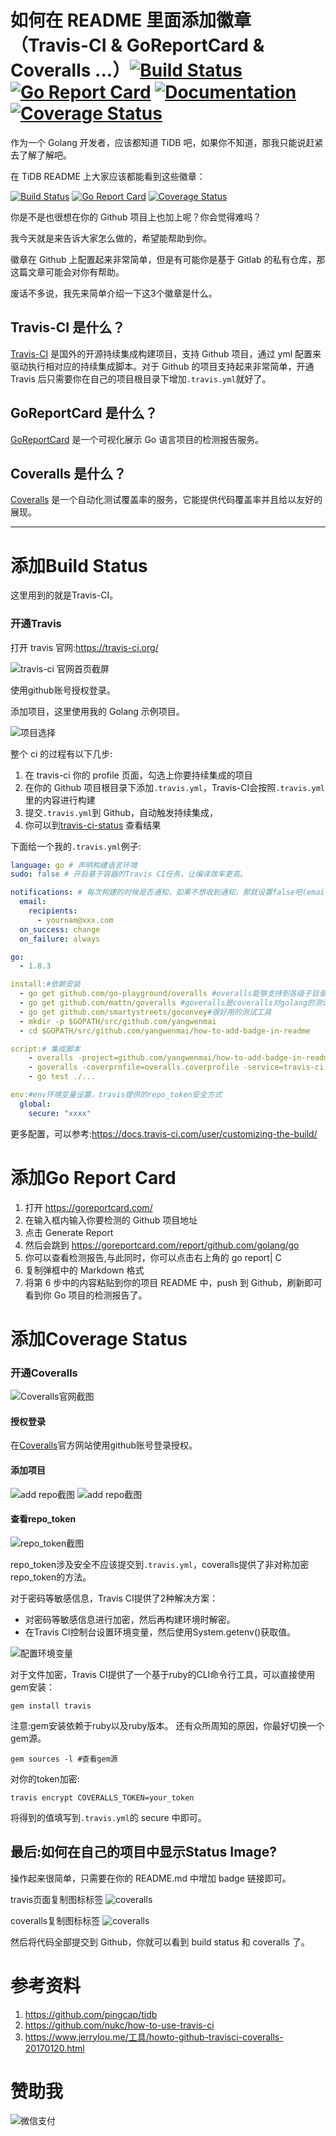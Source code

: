 # 如何在 README 里面添加徽章 （Travis-CI & GoReportCard & Coveralls ...）[![Build Status](https://travis-ci.org/yangwenmai/how-to-add-badge-in-readme.svg?branch=master)](https://travis-ci.org/yangwenmai/how-to-add-badge-in-readme) [![Go Report Card](https://goreportcard.com/badge/github.com/yangwenmai/how-to-add-badge-in-readme)](https://goreportcard.com/report/github.com/yangwenmai/how-to-add-badge-in-readme)  [![Documentation](https://godoc.org/github.com/yangwenmai/how-to-add-badge-in-readme?status.svg)](http://godoc.org/github.com/yangwenmai/how-to-add-badge-in-readme) [![Coverage Status](https://coveralls.io/repos/github/yangwenmai/how-to-add-badge-in-readme/badge.svg?branch=master)](https://coveralls.io/github/yangwenmai/how-to-add-badge-in-readme?branch=master)

作为一个 Golang 开发者，应该都知道 TiDB 吧，如果你不知道，那我只能说赶紧去了解了解吧。

在 TiDB README 上大家应该都能看到这些徽章：

[![Build Status](https://travis-ci.org/pingcap/tidb.svg?branch=master)](https://travis-ci.org/pingcap/tidb)
[![Go Report Card](https://goreportcard.com/badge/github.com/pingcap/tidb)](https://goreportcard.com/report/github.com/pingcap/tidb)
[![Coverage Status](https://coveralls.io/repos/github/pingcap/tidb/badge.svg?branch=master)](https://coveralls.io/github/pingcap/tidb?branch=master)

你是不是也很想在你的 Github 项目上也加上呢？你会觉得难吗？

我今天就是来告诉大家怎么做的，希望能帮助到你。

徽章在 Github 上配置起来非常简单，但是有可能你是基于 Gitlab 的私有仓库，那这篇文章可能会对你有帮助。

废话不多说，我先来简单介绍一下这3个徽章是什么。

## Travis-CI 是什么？

[Travis-CI](https://travis-ci.org) 是国外的开源持续集成构建项目，支持 Github 项目，通过 yml 配置来驱动执行相对应的持续集成脚本。对于 Github 的项目支持起来非常简单，开通 Travis 后只需要你在自己的项目根目录下增加`.travis.yml`就好了。

## GoReportCard 是什么？

[GoReportCard](https://goreportcard.com/) 是一个可视化展示 Go 语言项目的检测报告服务。

## Coveralls 是什么？

[Coveralls](https://coveralls.io) 是一个自动化测试覆盖率的服务，它能提供代码覆盖率并且给以友好的展现。

----

# 添加Build Status

这里用到的就是Travis-CI。

### 开通Travis

打开 travis 官网:https://travis-ci.org/

![travis-ci 官网首页截屏](./docs/travis-ci-index.png)

使用github账号授权登录。

添加项目，这里使用我的 Golang 示例项目。

![项目选择](./docs/travis-ci-step.png)

整个 ci 的过程有以下几步:
1. 在 travis-ci 你的 profile 页面，勾选上你要持续集成的项目
2. 在你的 Github 项目根目录下添加`.travis.yml`，Travis-CI会按照`.travis.yml`里的内容进行构建
3. 提交`.travis.yml`到 Github，自动触发持续集成，
4. 你可以到[travis-ci-status](https://travis-ci.org/yangwenmai/how-to-add-badge-in-readme) 查看结果

下面给一个我的`.travis.yml`例子:
```yml
language: go # 声明构建语言环境
sudo: false # 开启基于容器的Travis CI任务，让编译效率更高。

notifications: # 每次构建的时候是否通知，如果不想收到通知，那就设置false吧(email: false)
  email:
    recipients:
      - yournam@xxx.com
  on_success: change
  on_failure: always

go:
  - 1.8.3

install:#依赖安装
  - go get github.com/go-playground/overalls #overalls能够支持到各级子目录
  - go get github.com/mattn/goveralls #goveralls是coveralls对golang的测试覆盖率支持命令
  - go get github.com/smartystreets/goconvey#很好用的测试工具
  - mkdir -p $GOPATH/src/github.com/yangwenmai
  - cd $GOPATH/src/github.com/yangwenmai/how-to-add-badge-in-readme

script:# 集成脚本
    - overalls -project=github.com/yangwenmai/how-to-add-badge-in-readme -covermode=count -ignore='.git,_vendor'
    - goveralls -coverprofile=overalls.coverprofile -service=travis-ci -repotoken $COVERALLS_TOKEN
    - go test ./...

env:#env环境变量设置，travis提供的repo_token安全方式
  global:
    secure: "xxxx"
```

更多配置，可以参考:https://docs.travis-ci.com/user/customizing-the-build/

# 添加Go Report Card

1. 打开 https://goreportcard.com/
2. 在输入框内输入你要检测的 Github 项目地址
3. 点击 Generate Report
4. 然后会跳到 https://goreportcard.com/report/github.com/golang/go
5. 你可以查看检测报告,与此同时，你可以点击右上角的 go report| C
6. 复制弹框中的 Markdown 格式
7. 将第 6 步中的内容粘贴到你的项目 README 中，push 到 Github，刷新即可看到你 Go 项目的检测报告了。

# 添加Coverage Status

### 开通Coveralls

![Coveralls官网截图](./docs/coveralls-index.png)

#### 授权登录

在[Coveralls](https://coveralls.io)官方网站使用github账号登录授权。

#### 添加项目

![add repo截图](./docs/coveralls-add-repo.png)
![add repo截图](./docs/coveralls-add-repos.png)

#### 查看repo_token

![repo_token截图](./docs/coveralls-repo-token.png)

repo_token涉及安全不应该提交到`.travis.yml`，coveralls提供了非对称加密repo_token的方法。

对于密码等敏感信息，Travis CI提供了2种解决方案：

- 对密码等敏感信息进行加密，然后再构建环境时解密。
- 在Travis CI控制台设置环境变量，然后使用System.getenv()获取值。

![配置环境变量](./docs/travis-ci-env-params-setting.png)

对于文件加密，Travis CI提供了一个基于ruby的CLI命令行工具，可以直接使用gem安装：

`gem install travis`

注意:gem安装依赖于ruby以及ruby版本。
还有众所周知的原因，你最好切换一个gem源。

`gem sources -l #查看gem源`

对你的token加密:

`travis encrypt COVERALLS_TOKEN=your_token`

将得到的值填写到`.travis.yml`的 secure 中即可。

## 最后:如何在自己的项目中显示Status Image?

操作起来很简单，只需要在你的 README.md 中增加 badge 链接即可。

travis页面复制图标标签
![coveralls](./docs/travis-build-status-badge.png)

coveralls复制图标标签
![coveralls](./docs/coveralls-status-badge.png)

然后将代码全部提交到 Github，你就可以看到 build status 和 coveralls 了。

# 参考资料

1. https://github.com/pingcap/tidb
2. https://github.com/nukc/how-to-use-travis-ci
3. https://www.jerrylou.me/工具/howto-github-travisci-coveralls-20170120.html

# 赞助我

![微信支付](./docs/wxpay.png)
